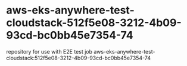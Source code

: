 # aws-eks-anywhere-test-cloudstack-512f5e08-3212-4b09-93cd-bc0bb45e7354-74
repository for use with E2E test job aws-eks-anywhere-test-cloudstack:512f5e08-3212-4b09-93cd-bc0bb45e7354-74
